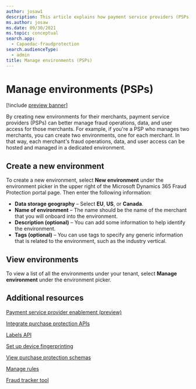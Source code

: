 ```yaml
---
author: josaw1
description: This article explains how payment service providers (PSPs) can manage environments in Microsoft Dynamics 365 Fraud Protection.
ms.author: josaw
ms.date: 09/30/2021
ms.topic: conceptual
search.app: 
  - Capaedac-fraudprotection
search.audienceType:
  - admin
title: Manage environments (PSPs)
---
```


# Manage environments (PSPs)

[!include [preview banner](includes/preview-banner.md)]

By creating new environments for their merchants, payment service providers (PSPs) can better manage fraud operations, data, and user access for those merchants. For example, if you're a PSP who manages two merchants, you can create two environments, one for each merchant. In that way, each merchant's fraud operations, data, and user access can be hosted and managed in a dedicated environment.

## Create a new environment

To create a new environment, select **New environment** under the environment picker in the upper right of the Microsoft Dynamics 365 Fraud Protection portal page. Then enter the following information:

- **Data storage geography** – Select **EU**, **US**, or **Canada**.
- **Name of environment** – The name should be the name of the merchant that you will onboard into the environment.
- **Description (optional)** – You can add some information to help identify the environment.
- **Tags (optional)** – You can use tags to specify any generic information that is related to the environment, such as the industry vertical.

## View environments

To view a list of all the environments under your tenant, select **Manage environment** under the environment picker.

## Additional resources

[Payment service provider enablement (preview)](psp-overview.md)

[Integrate purchase protection APIs](integrate-real-time-api.md)

[Labels API](labels-api.md)

[Set up device fingerprinting](device-fingerprinting.md)

[View purchase protection schemas](view-purchase-protection-schemas.md)

[Manage rules](rules.md)

[Fraud tracker tool](fraud-tracker.md)
